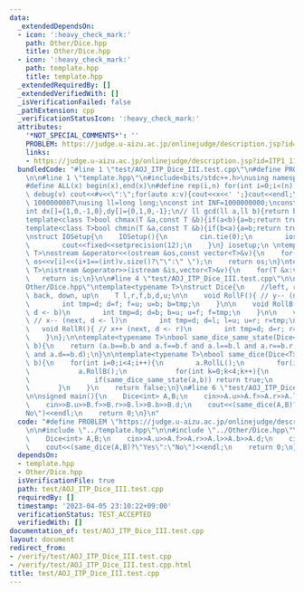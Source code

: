 ```yaml
---
data:
  _extendedDependsOn:
  - icon: ':heavy_check_mark:'
    path: Other/Dice.hpp
    title: Other/Dice.hpp
  - icon: ':heavy_check_mark:'
    path: template.hpp
    title: template.hpp
  _extendedRequiredBy: []
  _extendedVerifiedWith: []
  _isVerificationFailed: false
  _pathExtension: cpp
  _verificationStatusIcon: ':heavy_check_mark:'
  attributes:
    '*NOT_SPECIAL_COMMENTS*': ''
    PROBLEM: https://judge.u-aizu.ac.jp/onlinejudge/description.jsp?id=ITP1_11_C
    links:
    - https://judge.u-aizu.ac.jp/onlinejudge/description.jsp?id=ITP1_11_C
  bundledCode: "#line 1 \"test/AOJ_ITP_Dice_III.test.cpp\"\n#define PROBLEM \"https://judge.u-aizu.ac.jp/onlinejudge/description.jsp?id=ITP1_11_C\"\
    \n\n#line 1 \"template.hpp\"\n#include<bits/stdc++.h>\nusing namespace std;\n\
    #define ALL(x) begin(x),end(x)\n#define rep(i,n) for(int i=0;i<(n);i++)\n#define\
    \ debug(v) cout<<#v<<\":\";for(auto x:v){cout<<x<<' ';}cout<<endl;\n#define mod\
    \ 1000000007\nusing ll=long long;\nconst int INF=1000000000;\nconst ll LINF=1001002003004005006ll;\n\
    int dx[]={1,0,-1,0},dy[]={0,1,0,-1};\n// ll gcd(ll a,ll b){return b?gcd(b,a%b):a;}\n\
    template<class T>bool chmax(T &a,const T &b){if(a<b){a=b;return true;}return false;}\n\
    template<class T>bool chmin(T &a,const T &b){if(b<a){a=b;return true;}return false;}\n\
    \nstruct IOSetup{\n    IOSetup(){\n        cin.tie(0);\n        ios::sync_with_stdio(0);\n\
    \        cout<<fixed<<setprecision(12);\n    }\n} iosetup;\n \ntemplate<typename\
    \ T>\nostream &operator<<(ostream &os,const vector<T>&v){\n    for(int i=0;i<(int)v.size();i++)\
    \ os<<v[i]<<(i+1==(int)v.size()?\"\":\" \");\n    return os;\n}\ntemplate<typename\
    \ T>\nistream &operator>>(istream &is,vector<T>&v){\n    for(T &x:v)is>>x;\n \
    \   return is;\n}\n\n#line 4 \"test/AOJ_ITP_Dice_III.test.cpp\"\n\n#line 1 \"\
    Other/Dice.hpp\"\ntemplate<typename T>\nstruct Dice{\n    //left, right, front,\
    \ back, down, up\n    T l,r,f,b,d,u;\n\n    void RollF(){ // y-- (next, d <- f)\n\
    \        int tmp=d; d=f; f=u; u=b; b=tmp;\n    }\n\n    void RollB(){ // y++ (next,\
    \ d <- b)\n        int tmp=d; d=b; b=u; u=f; f=tmp;\n    }\n\n    void RollL(){\
    \ // x-- (next, d <- l)\n        int tmp=d; d=l; l=u; u=r; r=tmp;\n    }\n\n \
    \   void RollR(){ // x++ (next, d <- r)\n        int tmp=d; d=r; r=u; u=l; l=tmp;\n\
    \    }\n};\n\ntemplate<typename T>\nbool same_dice_same_state(Dice<T> a,Dice<T>\
    \ b){\n    return (a.b==b.b and a.f==b.f and a.l==b.l and a.r==b.r and a.u==b.u\
    \ and a.d==b.d);\n}\n\ntemplate<typename T>\nbool same_dice(Dice<T> a,Dice<T>\
    \ b){\n    for(int i=0;i<4;i++){\n        a.RollL();\n        for(int j=0;j<4;j++){\n\
    \            a.RollB();\n            for(int k=0;k<4;k++){\n                a.RollL();\n\
    \                if(same_dice_same_state(a,b)) return true;\n            }\n \
    \       }\n    }\n    return false;\n}\n#line 6 \"test/AOJ_ITP_Dice_III.test.cpp\"\
    \n\nsigned main(){\n    Dice<int> A,B;\n    cin>>A.u>>A.f>>A.r>>A.l>>A.b>>A.d;\n\
    \    cin>>B.u>>B.f>>B.r>>B.l>>B.b>>B.d;\n    cout<<(same_dice(A,B)?\"Yes\":\"\
    No\")<<endl;\n    return 0;\n}\n"
  code: "#define PROBLEM \"https://judge.u-aizu.ac.jp/onlinejudge/description.jsp?id=ITP1_11_C\"\
    \n\n#include \"../template.hpp\"\n\n#include \"../Other/Dice.hpp\"\n\nsigned main(){\n\
    \    Dice<int> A,B;\n    cin>>A.u>>A.f>>A.r>>A.l>>A.b>>A.d;\n    cin>>B.u>>B.f>>B.r>>B.l>>B.b>>B.d;\n\
    \    cout<<(same_dice(A,B)?\"Yes\":\"No\")<<endl;\n    return 0;\n}"
  dependsOn:
  - template.hpp
  - Other/Dice.hpp
  isVerificationFile: true
  path: test/AOJ_ITP_Dice_III.test.cpp
  requiredBy: []
  timestamp: '2023-04-05 23:10:22+09:00'
  verificationStatus: TEST_ACCEPTED
  verifiedWith: []
documentation_of: test/AOJ_ITP_Dice_III.test.cpp
layout: document
redirect_from:
- /verify/test/AOJ_ITP_Dice_III.test.cpp
- /verify/test/AOJ_ITP_Dice_III.test.cpp.html
title: test/AOJ_ITP_Dice_III.test.cpp
---
```

